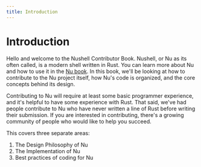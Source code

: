```yaml
---
title: Introduction
---
```


# Introduction

Hello and welcome to the Nushell Contributor Book. Nushell, or Nu as its often called, is a modern shell written in Rust. You can learn more about Nu and how to use it in the [Nu book](https://www.nushell.sh/book/). In this book, we'll be looking at how to contribute to the Nu project itself, how Nu's code is organized, and the core concepts behind its design.

Contributing to Nu will require at least some basic programmer experience, and it's helpful to have some experience with Rust. That said, we've had people contribute to Nu who have never written a line of Rust before writing their submission. If you are interested in contributing, there's a growing community of people who would like to help you succeed.

This covers three separate areas:

1. The Design Philosophy of Nu
1. The Implementation of Nu
1. Best practices of coding for Nu

